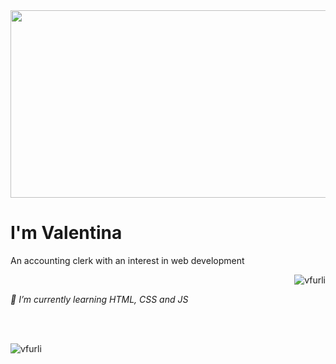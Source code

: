 <img align="center" src="https://cdna.artstation.com/p/assets/images/images/042/631/286/original/bryan-rodriguez-belchibia-1-rightspeed.gif?1635037562" height="300px" width="600px">


# I'm Valentina
An accounting clerk with an interest in web development

<p align="right"> <img src="https://komarev.com/ghpvc/?username=vfurli&label=Profile%20views&color=0e75b6&style=flat" alt="vfurli" /> </p>

<em> 🌱 I’m currently learning HTML, CSS and JS </em>

<br>
<br>

<p>&nbsp;<img align="left" src="https://github-readme-stats.vercel.app/api?username=vfurli&show_icons=true&locale=en" alt="vfurli" /></p>
